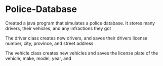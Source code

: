 # Police-Database
Created a java program that simulates a police database. It stores many drivers, their vehicles, and any infractions they got

The driver class creates new drivers, and saves their drivers license number, city, province, and street address 

The vehicle class creates new vehicles and saves the license plate of the vehicle, make, model, year, and 
